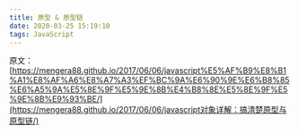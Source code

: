 ```yaml
---
title: 原型 & 原型链
date: 2020-03-25 15:19:10
tags: JavaScript
---
```


原文：[https://mengera88.github.io/2017/06/06/javascript%E5%AF%B9%E8%B1%A1%E8%AF%A6%E8%A7%A3%EF%BC%9A%E6%90%9E%E6%B8%85%E6%A5%9A%E5%8E%9F%E5%9E%8B%E4%B8%8E%E5%8E%9F%E5%9E%8B%E9%93%BE/](https://mengera88.github.io/2017/06/06/javascript对象详解：搞清楚原型与原型链/)

